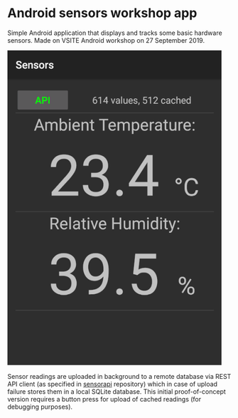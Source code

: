 # Android sensors workshop app

Simple Android application that displays and tracks some basic hardware sensors. Made on VSITE Android workshop on 27 September 2019.

![Screenshot](screenshot.png)

Sensor readings are uploaded in background to a remote database via REST API client (as specified in [sensorapi](https://github.com/nekitamo/sensorapi) repository) which in case of upload failure stores them in a local SQLite database.
This initial proof-of-concept version requires a button press for upload of cached readings (for debugging purposes).

